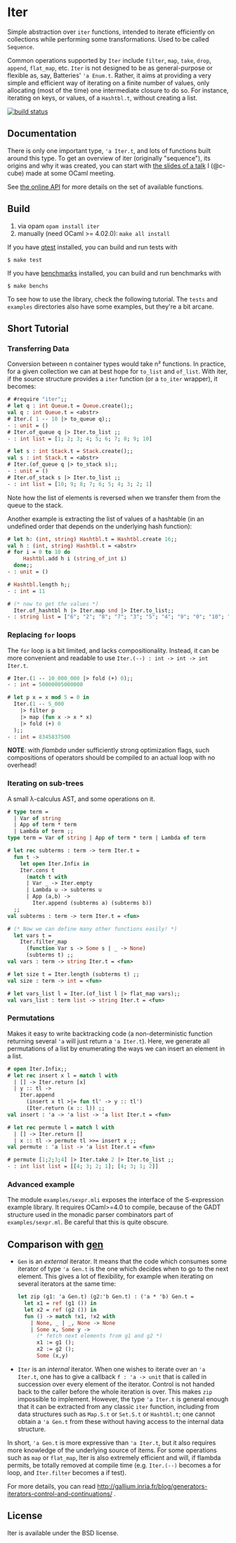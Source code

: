 # Iter

Simple abstraction over `iter` functions, intended to iterate efficiently
on collections while performing some transformations. Used to be called `Sequence`.

Common operations supported by `Iter` include
`filter`, `map`, `take`, `drop`, `append`, `flat_map`, etc.
`Iter` is not designed to be as general-purpose or flexible as, say,
Batteries' `'a Enum.t`. Rather, it aims at providing a very simple and efficient
way of iterating on a finite number of values, only allocating (most of the time)
one intermediate closure to do so. For instance, iterating on keys, or values,
of a `Hashtbl.t`, without creating a list.

[![build status](https://travis-ci.org/c-cube/iter.svg?branch=master)](https://travis-ci.org/c-cube/iter)

## Documentation

There is only one important type, `'a Iter.t`, and lots of functions built
around this type.
To get an overview of iter (originally "sequence"), its origins and why it was created,
you can start with [the slides of a talk](http://simon.cedeela.fr/assets/talks/sequence.pdf)
I (@c-cube) made at some OCaml meeting.

See [the online API](https://c-cube.github.io/iter/)
for more details on the set of available functions.

## Build

1. via opam `opam install iter`
2. manually (need OCaml >= 4.02.0): `make all install`

If you have [qtest](https://github.com/vincent-hugot/qtest) installed,
you can build and run tests with

```
$ make test
```

If you have [benchmarks](https://github.com/Chris00/ocaml-benchmark) installed,
you can build and run benchmarks with

```
$ make benchs
```

To see how to use the library, check the following tutorial.
The `tests` and `examples` directories also have some examples, but they're a bit arcane.

## Short Tutorial

### Transferring Data

Conversion between n container types
would take n² functions. In practice, for a given collection
we can at best hope for `to_list` and `of_list`.
With iter, if the source structure provides a
`iter` function (or a `to_iter` wrapper), it becomes:

```ocaml
# #require "iter";;
# let q : int Queue.t = Queue.create();;
val q : int Queue.t = <abstr>
# Iter.( 1 -- 10 |> to_queue q);;
- : unit = ()
# Iter.of_queue q |> Iter.to_list ;;
- : int list = [1; 2; 3; 4; 5; 6; 7; 8; 9; 10]

# let s : int Stack.t = Stack.create();;
val s : int Stack.t = <abstr>
# Iter.(of_queue q |> to_stack s);;
- : unit = ()
# Iter.of_stack s |> Iter.to_list ;;
- : int list = [10; 9; 8; 7; 6; 5; 4; 3; 2; 1]
```

Note how the list of elements is reversed when we transfer them
from the queue to the stack.

Another example is extracting the list of values of
a hashtable (in an undefined order that depends on the
underlying hash function):

```ocaml
# let h: (int, string) Hashtbl.t = Hashtbl.create 16;;
val h : (int, string) Hashtbl.t = <abstr>
# for i = 0 to 10 do
     Hashtbl.add h i (string_of_int i)
  done;;
- : unit = ()

# Hashtbl.length h;;
- : int = 11

# (* now to get the values *)
  Iter.of_hashtbl h |> Iter.map snd |> Iter.to_list;;
- : string list = ["6"; "2"; "8"; "7"; "3"; "5"; "4"; "9"; "0"; "10"; "1"]
```

### Replacing `for` loops

The `for` loop is a bit limited, and lacks compositionality.
Instead, it can be more convenient and readable to
use `Iter.(--) : int -> int -> int Iter.t`.

```ocaml
# Iter.(1 -- 10_000_000 |> fold (+) 0);;
- : int = 50000005000000

# let p x = x mod 5 = 0 in
  Iter.(1 -- 5_000
    |> filter p
    |> map (fun x -> x * x)
    |> fold (+) 0
  );;
- : int = 8345837500
```

**NOTE**: with _flambda_ under sufficiently strong
optimization flags, such compositions of operators
should be compiled to an actual loop with no overhead!

### Iterating on sub-trees

A small λ-calculus AST, and some operations on it.

```ocaml
# type term =
  | Var of string
  | App of term * term
  | Lambda of term ;;
type term = Var of string | App of term * term | Lambda of term

# let rec subterms : term -> term Iter.t =
  fun t ->
    let open Iter.Infix in
    Iter.cons t
      (match t with
      | Var _ -> Iter.empty
      | Lambda u -> subterms u
      | App (a,b) ->
        Iter.append (subterms a) (subterms b))
  ;;
val subterms : term -> term Iter.t = <fun>

# (* Now we can define many other functions easily! *)
  let vars t =
    Iter.filter_map
      (function Var s -> Some s | _ -> None)
      (subterms t) ;;
val vars : term -> string Iter.t = <fun>

# let size t = Iter.length (subterms t) ;;
val size : term -> int = <fun>

# let vars_list l = Iter.(of_list l |> flat_map vars);;
val vars_list : term list -> string Iter.t = <fun>
```

### Permutations

Makes it easy to write backtracking code (a non-deterministic
function returning several `'a`
will just return a `'a Iter.t`).
Here, we generate all permutations of a list by
enumerating the ways we can insert an element in a list.

```ocaml
# open Iter.Infix;;
# let rec insert x l = match l with
  | [] -> Iter.return [x]
  | y :: tl ->
    Iter.append
      (insert x tl >|= fun tl' -> y :: tl')
      (Iter.return (x :: l)) ;;
val insert : 'a -> 'a list -> 'a list Iter.t = <fun>

# let rec permute l = match l with
  | [] -> Iter.return []
  | x :: tl -> permute tl >>= insert x ;;
val permute : 'a list -> 'a list Iter.t = <fun>

# permute [1;2;3;4] |> Iter.take 2 |> Iter.to_list ;;
- : int list list = [[4; 3; 2; 1]; [4; 3; 1; 2]]
```

### Advanced example

The module `examples/sexpr.mli` exposes the interface of the S-expression
example library. It requires OCaml>=4.0 to compile, because of the GADT
structure used in the monadic parser combinators part of `examples/sexpr.ml`.
Be careful that this is quite obscure.

## Comparison with [gen](https://github.com/c-cube/gen)

- `Gen` is an *external* iterator.
  It means that the code which consumes
  some iterator of type `'a Gen.t` is the one which decides when to
  go to the next element. This gives a lot of flexibility, for example
  when iterating on several iterators at the same time:

  ```ocaml
  let zip (g1: 'a Gen.t) (g2:'b Gen.t) : ('a * 'b) Gen.t =
    let x1 = ref (g1 ()) in
    let x2 = ref (g2 ()) in
    fun () -> match !x1, !x2 with
      | None, _ | _, None -> None
      | Some x, Some y ->
        (* fetch next elements from g1 and g2 *)
        x1 := g1 ();
        x2 := g2 ();
        Some (x,y)
  ```

- `Iter` is an *internal* iterator. When one wishes to iterate over
  an `'a Iter.t`, one has to give a callback `f : 'a -> unit`
  that is called in succession over every element of the iterator.
  Control is not handed back to the caller before the whole iteration is over.
  This makes `zip` impossible to implement. However, the type `'a Iter.t`
  is general enough that it can be extracted from any classic `iter` function,
  including from data structures such as `Map.S.t` or `Set.S.t` or `Hashtbl.t`;
  one cannot obtain a `'a Gen.t` from these without having access to the internal
  data structure.

In short, `'a Gen.t` is more expressive than `'a Iter.t`, but it also
requires more knowledge of the underlying source of items.
For some operations such as `map` or `flat_map`, Iter is also extremely
efficient and will, if flambda permits, be totally removed at
compile time (e.g. `Iter.(--)` becomes a for loop, and `Iter.filter`
becomes a if test).

For more details, you can read http://gallium.inria.fr/blog/generators-iterators-control-and-continuations/ .

## License

Iter is available under the BSD license.

